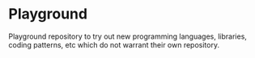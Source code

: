 Playground
==========

Playground repository to try out new programming languages, libraries,
coding patterns, etc which do not warrant their own repository.

